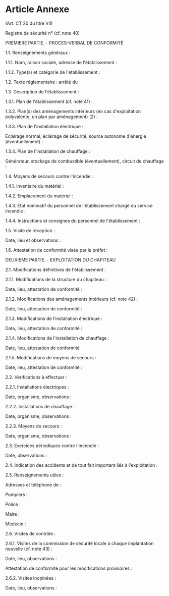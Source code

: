 # Article Annexe

(Art. CT 20 du titre VII)

Registre de sécurité n° (cf. note 40)

PREMIERE PARTIE. - PROCES-VERBAL DE CONFORMITÉ

1.1. Renseignements généraux :

1.1.1. Nom, raison sociale, adresse de l'établissement :

1.1.2. Type(s) et catégorie de l'établissement :

1.2. Texte réglementaire : arrêté du

1.3. Description de l'établissement :

1.3.1. Plan de l'établissement  (cf. note 41)  :

1.3.2. Plan(s) des aménagements intérieurs (en cas d'exploitation polyvalente, un plan par aménagement) (2) :

1.3.3. Plan de l'installation électrique :

Eclairage normal, éclairage de sécurité, source autonome d'énergie (éventuellement) :

1.3.4. Plan de l'installation de chauffage :

Générateur, stockage de combustible (éventuellement), circuit de chauffage :

1.4. Moyens de secours contre l'incendie :

1.4.1. Inventaire du matériel :

1.4.2. Emplacement du matériel :

1.4.3. Etat nominatif du personnel de l'établissement chargé du service incendie :

1.4.4. Instructions et consignes du personnel de l'établissement :

1.5. Visite de réception :

Date, lieu et observations :

1.6. Attestation de conformité visée par le préfet :

DEUXIEME PARTIE. - EXPLOITATION DU CHAPITEAU

2.1. Modifications définitives de l'établissement :

2.1.1. Modifications de la structure du chapiteau :

Date, lieu, attestation de conformité :

2.1.2. Modifications des aménagements intérieurs (cf. note 42)  :

Date, lieu, attestation de conformité :

2.1.3. Modifications de l'installation électrique :

Date, lieu, attestation de conformité :

2.1.4. Modifications de l'installation de chauffage :

Date, lieu, attestation de conformité

2.1.5. Modifications de moyens de secours :

Date, lieu, attestation de conformité :

2.2. Vérifications à effectuer :

2.2.1. Installations électriques :

Date, organisme, observations :

2.2.2. Installations de chauffage :

Date, organisme, observations :

2.2.3. Moyens de secours :

Date, organisme, observations :

2.3. Exercices périodiques contre l'incendie :

Date, observations :

2.4. Indication  des  accidents  et  de tout fait important liés à l'exploitation :

2.5. Renseignements utiles :

Adresses et téléphone de :

Pompiers :

Police :

Maire :

Médecin :

2.6. Visites de contrôle :

2.6.1. Visites de la commission de sécurité locale à chaque implantation nouvelle (cf. note 43)  :

Date, lieu, observations :

Attestation de conformité pour les modifications provisoires :

2.6.2. Visites inopinées :

Date, lieu, observations :
